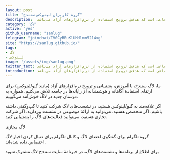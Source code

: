 ```yaml
---
layout: post
title: "گروه کاربران لینوکس سنندج"
description:  لاگ سنندج گروهی غیرانتفاعی است که هدفش ترویج استفاده از نرم‌افزارهای آزاد می‌باشد 
category: 'لاگ'
active: "yes"
github_username: "sanlug"
telegram: "joinchat/IV0CyBRuKlUMdlmn5214xg"
site: "https://sanlug.github.io/"
tags:
- لاگ
- لینوکس
image: '/assets/img/sanlug.png'
twitter_text: لاگ سنندج گروهی غیرانتفاعی است که هدفش ترویج استفاده از نرم‌افزارهای آزاد می‌باشد 
introduction: لاگ سنندج گروهی غیرانتفاعی است که هدفش ترویج استفاده از نرم‌افزارهای آزاد می‌باشد 
---
```


ما، لاگ سنندج، با آموزش، پشتیبانی و ترویج نرم‌افزارهای آزاد (مانند گنو/لینوکس) برای ارتقای استفادهٔ آگاهانه و هوشمندانه از رایانه‌ها در جامعه تلاش می‌کنیم. همواره به دوستان جدید در لاگ خوش‌آمد می‌گوییم. 

اگر علاقه‌مند به گنو/لینوکس هستید، در نشست‌های لاگ شرکت کنید تا گپ‌وگفتی داشته باشیم. اگر متخصص هستید، می‌توانید به ارائهٔ موضوعی در نشست بپردازید. اگر شرکت تجاری هستید، می‌توانید فعالیت‌های لاگ را پشتیبانی کنید.


لاگ مجازی

گروه تلگرام برای گفتگوی اعضای لاگ و کانال تلگرام برای دنبال کردن اخبار لاگ اختصاص داده شده‌اند. 


برای اطلاع از برنامه‌ها و نشست‌های لاگ، در خبرنامهٔ سایت سنندج لاگ مشترک شوید 
